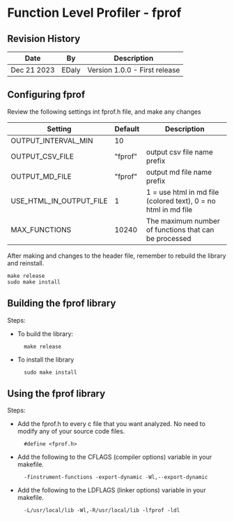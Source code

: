 # Function Level Profiler - fprof


## Revision History

| Date | By | Description |
|------|----|-------------|
| Dec 21 2023 | EDaly | Version 1.0.0 - First release |

## Configuring fprof

Review the following settings int fprof.h file, and make any changes

| Setting | Default | Description |
|---------|---------|-------------|
| OUTPUT_INTERVAL_MIN | 10 | |
| OUTPUT_CSV_FILE | "fprof" | output csv file name prefix |
| OUTPUT_MD_FILE | "fprof" | output md file name prefix |
| USE_HTML_IN_OUTPUT_FILE | 1 | 1 = use html in md file (colored text), 0 = no html in md file |
| MAX_FUNCTIONS | 10240 | The maximum number of functions that can be processed |

After making and changes to the header file, remember to rebuild the library and reinstall.

    make release
    sudo make install

## Building the fprof library

Steps:

- To build the library:

        make release

- To install the library

        sudo make install

## Using the fprof library

Steps:

- Add the fprof.h to every c file that you want analyzed. No need to modify any of your source code files.

        #define <fprof.h>

- Add the following to the CFLAGS (compiler options) variable in your makefile.

        -finstrument-functions -export-dynamic -Wl,--export-dynamic

- Add the following to the LDFLAGS (linker options) variable in your makefile.

        -L/usr/local/lib -Wl,-R/usr/local/lib -lfprof -ldl
